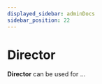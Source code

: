 ```yaml
---
displayed_sidebar: adminDocs
sidebar_position: 22
---
```


# Director

**Director** can be used for ...
